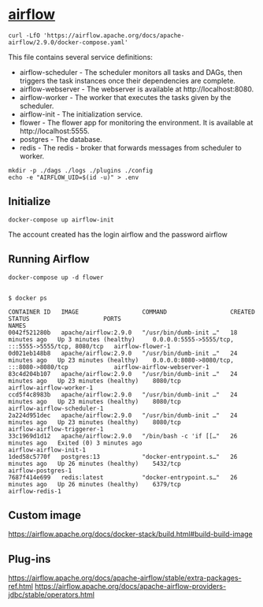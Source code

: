 # [airflow](https://airflow.apache.org/docs/apache-airflow/stable/howto/docker-compose/index.html)

```shell
curl -LfO 'https://airflow.apache.org/docs/apache-airflow/2.9.0/docker-compose.yaml'
```

This file contains several service definitions:

- airflow-scheduler - The scheduler monitors all tasks and DAGs, then triggers the task instances once their dependencies are complete.
- airflow-webserver - The webserver is available at http://localhost:8080.
- airflow-worker - The worker that executes the tasks given by the scheduler.
- airflow-init - The initialization service.
- flower - The flower app for monitoring the environment. It is available at http://localhost:5555.
- postgres - The database.
- redis - The redis - broker that forwards messages from scheduler to worker.


```shell
mkdir -p ./dags ./logs ./plugins ./config
echo -e "AIRFLOW_UID=$(id -u)" > .env
```

## Initialize
```shell
docker-compose up airflow-init
```

The account created has the login airflow and the password airflow

## Running Airflow
```shell
docker-compose up -d flower


$ docker ps

CONTAINER ID   IMAGE                  COMMAND                  CREATED          STATUS                     PORTS                                                 NAMES
0042f521280b   apache/airflow:2.9.0   "/usr/bin/dumb-init …"   18 minutes ago   Up 3 minutes (healthy)     0.0.0.0:5555->5555/tcp, :::5555->5555/tcp, 8080/tcp   airflow-flower-1
0d021eb148b8   apache/airflow:2.9.0   "/usr/bin/dumb-init …"   24 minutes ago   Up 23 minutes (healthy)    0.0.0.0:8080->8080/tcp, :::8080->8080/tcp             airflow-airflow-webserver-1
83c4d204b107   apache/airflow:2.9.0   "/usr/bin/dumb-init …"   24 minutes ago   Up 23 minutes (healthy)    8080/tcp                                              airflow-airflow-worker-1
ccd5f4c8983b   apache/airflow:2.9.0   "/usr/bin/dumb-init …"   24 minutes ago   Up 23 minutes (healthy)    8080/tcp                                              airflow-airflow-scheduler-1
2a224d951dec   apache/airflow:2.9.0   "/usr/bin/dumb-init …"   24 minutes ago   Up 23 minutes (healthy)    8080/tcp                                              airflow-airflow-triggerer-1
33c1969d1d12   apache/airflow:2.9.0   "/bin/bash -c 'if [[…"   26 minutes ago   Exited (0) 3 minutes ago                                                         airflow-airflow-init-1
1ded58c5770f   postgres:13            "docker-entrypoint.s…"   26 minutes ago   Up 26 minutes (healthy)    5432/tcp                                              airflow-postgres-1
7687f414e699   redis:latest           "docker-entrypoint.s…"   26 minutes ago   Up 26 minutes (healthy)    6379/tcp                                              airflow-redis-1
```


## Custom image
https://airflow.apache.org/docs/docker-stack/build.html#build-build-image


## Plug-ins
https://airflow.apache.org/docs/apache-airflow/stable/extra-packages-ref.html
https://airflow.apache.org/docs/apache-airflow-providers-jdbc/stable/operators.html
